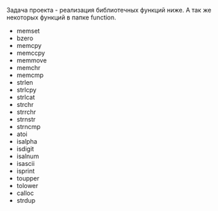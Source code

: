 Задача проекта - реализация библиотечных функций ниже. А так же некоторых функций в папке function.

* memset
* bzero
* memcpy
* memccpy
* memmove
* memchr
* memcmp
* strlen
* strlcpy
* strlcat
* strchr
* strrchr
* strnstr
* strncmp
* atoi
* isalpha
* isdigit
* isalnum
* isascii
* isprint
* toupper
* tolower
* calloc
* strdup
